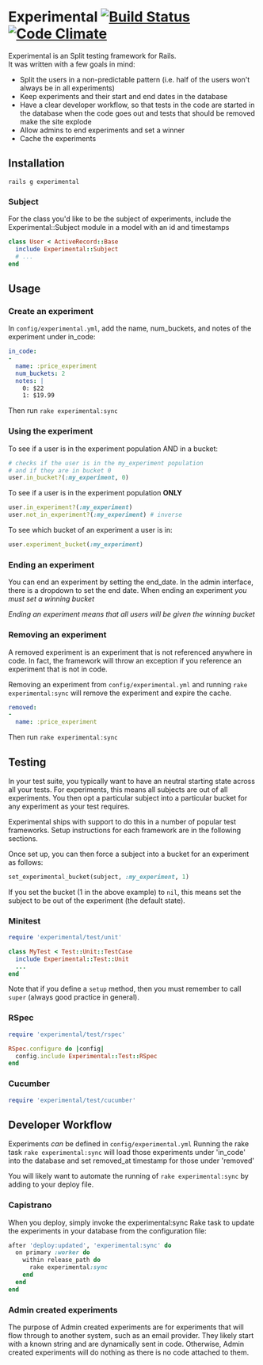 # Experimental [![Build Status](https://travis-ci.org/howaboutwe/experimental.png?branch=master)](https://travis-ci.org/howaboutwe/experimental)[![Code Climate](https://codeclimate.com/github/howaboutwe/experimental.png)](https://codeclimate.com/github/howaboutwe/experimental)

Experimental is an Split testing framework for Rails.  
It was written with a few goals in mind:
* Split the users in a non-predictable pattern (i.e. half of the users won't always
be in all experiments)
* Keep experiments and their start and end dates in the database
* Have a clear developer workflow, so that tests in the code are
  started in the database when the code goes out and tests that should
be removed make the site explode
* Allow admins to end experiments and set a winner
* Cache the experiments

## Installation

`rails g experimental`

### Subject

For the class you'd like to be the subject of experiments, include the
Experimental::Subject module in a model with an id and timestamps
```ruby
class User < ActiveRecord::Base
  include Experimental::Subject
  # ...
end
```

## Usage

### Create an experiment

In `config/experimental.yml`, add the name, num_buckets, and notes of the
experiment under in_code:
```yaml
in_code:
-
  name: :price_experiment
  num_buckets: 2
  notes: |
    0: $22
    1: $19.99

```
Then run `rake experimental:sync`

### Using the experiment

To see if a user is in the experiment population AND in a bucket:
```ruby
# checks if the user is in the my_experiment population
# and if they are in bucket 0
user.in_bucket?(:my_experiment, 0)
```

To see if a user is in the experiment population **ONLY**
```ruby
user.in_experiment?(:my_experiment)
user.not_in_experiment?(:my_experiment) # inverse
```

To see which bucket of an experiment a user is in:
```ruby
user.experiment_bucket(:my_experiment)
```

### Ending an experiment

You can end an experiment by setting the end_date.  In the admin
interface, there is a dropdown to set the end date. When ending an
experiment *you must set a winning bucket*

*Ending an experiment means that all users will be given the winning
bucket*

### Removing an experiment

A removed experiment is an experiment that is not referenced
anywhere in code.  In fact, the framework will throw an exception
if you reference an experiment that is not in code.

Removing an experiment from `config/experimental.yml` and running `rake
experimental:sync` will remove the experiment and expire the cache.

```yaml
removed:
-
  name: :price_experiment
```
Then run `rake experimental:sync`

## Testing

In your test suite, you typically want to have an neutral starting state across
all your tests. For experiments, this means all subjects are out of all
experiments. You then opt a particular subject into a particular bucket for any
experiment as your test requires.

Experimental ships with support to do this in a number of popular test
frameworks. Setup instructions for each framework are in the following sections.

Once set up, you can then force a subject into a bucket for an experiment as
follows:

```ruby
set_experimental_bucket(subject, :my_experiment, 1)
```

If you set the bucket (1 in the above example) to `nil`, this means set the
subject to be out of the experiment (the default state).

### Minitest
```ruby
require 'experimental/test/unit'

class MyTest < Test::Unit::TestCase
  include Experimental::Test::Unit
  ...
end
```

Note that if you define a `setup` method, then you must remember to call
`super` (always good practice in general).

### RSpec
```ruby
require 'experimental/test/rspec'

RSpec.configure do |config|
  config.include Experimental::Test::RSpec
end
```

### Cucumber
```ruby
require 'experimental/test/cucumber'
```

## Developer Workflow

Experiments *can* be defined in `config/experimental.yml`
Running the rake task `rake experimental:sync` will load those
experiments under 'in_code' into the database and set removed_at
timestamp for those under 'removed'

You will likely want to automate the running of `rake
experimental:sync` by adding to your deploy file.

### Capistrano

When you deploy, simply invoke the experimental:sync Rake task to update the
experiments in your database from the configuration file:

```ruby
after 'deploy:updated', 'experimental:sync' do
  on primary :worker do
    within release_path do
      rake experimental:sync
    end
  end
end
```

### Admin created experiments

The purpose of Admin created experiments are for experiments
that will flow through to another system, such as an email provider.
They likely start with a known string and are dynamically sent in
code.
Otherwise, Admin created experiments will do nothing as there is no
code attached to them. 
